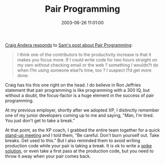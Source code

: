 ﻿---
layout: post
title: "Pair Programming"
comments: false
date: 2003-06-26 11:01:00
categories:
 - Technology
subtext-id: f88989f1-5b10-40b5-b8da-4171618eb22b
alias: /blog/Pair-Programming.aspx
---


[Craig Andera responds](http://staff.develop.com/candera/weblog2/permalink.aspx/2159823a-c4c8-4352-872b-037ebfcc09de) to [Sam's post about Pair Programming](http://samgentile.com/blog/posts/7840.aspx):

> I think one of the contributors to the productivity increase is that it makes you focus more. If I could write code for two hours straight on my own without checking email or the web ? something I wouldn?t do when I?m using someone else?s time, too ? I suspect I?d get more done.

Craig has his this one right on the head. I do believe in Ron Jeffries statement that pair programming is like programming with a 300 IQ, but without a doubt, the focus-factor is a huge element in the success of pair programming.

At my previous employer, shortly after we adopted XP, I distinctly remember one of my junior developers coming up to me and saying, "Man, I'm tired. You just don't get to take a break."

At that point, as the XP coach, I grabbed the entire team together for a quick [stand-up meeting](http://c2.com/cgi/wiki?StandUpMeeting) and I told them, "Be careful. Don't burn yourself out. Take breaks. Get used to this." But I also reminded them to avoid writing production code while your pair is taking a break. It is ok to write a [spike solution](http://c2.com/cgi/wiki?SpikeSolution), or even take a first pass at the production code, but you need to throw it away when your pair comes back.
